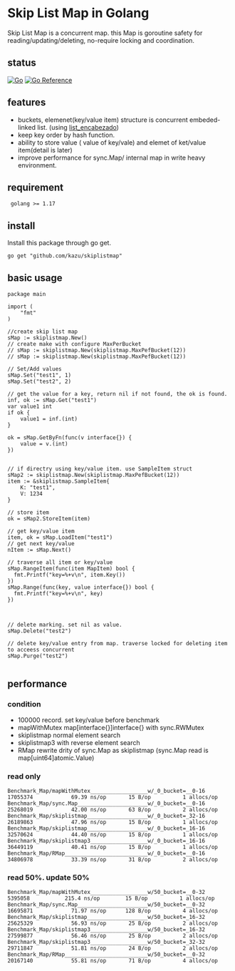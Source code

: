 # Skip List Map in Golang

Skip List Map is a concurrent map.  this Map is goroutine safety for reading/updating/deleting, no-require locking and coordination.


## status
[![Go](https://github.com/kazu/skiplistmap/actions/workflows/go.yml//badge.svg?branch=master)](https://github.com/kazu/skiplistmap/actions/workflows/go.yml/)
[![Go Reference](https://pkg.go.dev/badge/github.com/kazu/skiplistmap.svg)](https://pkg.go.dev/badge/github.com/kazu/skiplistmap)

## features

- buckets, elemenet(key/value item) structure is concurrent embeded-linked list. (using [list_encabezado])
- keep key order by hash function.
- ability to store value ( value of key/vale) and elemet of ket/value item(detail is later)
- improve performance for sync.Map/ internal map in write heavy environment.

## requirement

` golang >= 1.17`

## install 

Install this package through go get.

```
go get "github.com/kazu/skiplistmap"

```


## basic usage


```
package main 

import (
    "fmt"
)

//create skip list map
sMap := skiplistmap.New()
// create make with configure MaxPerBucket
// sMap := skiplistmap.New(skiplistmap.MaxPefBucket(12))
// sMap := skiplistmap.New(skiplistmap.MaxPefBucket(12))

// Set/Add values
sMap.Set("test1", 1)
sMap.Set("test2", 2)

// get the value for a key, return nil if not found, the ok is found.
inf, ok := sMap.Get("test1")
var value1 int
if ok {
    value1 = inf.(int)
}

ok = sMap.GetByFn(func(v interface{}) {
    value = v.(int)
})


// if directry using key/value item. use SampleItem struct
sMap2 := skiplistmap.New(skiplistmap.MaxPefBucket(12))
item := &skiplistmap.SampleItem{
    K: "test1", 
    V: 1234
}

// store item
ok = sMap2.StoreItem(item)

// get key/value item
item, ok = sMap.LoadItem("test1")
// get next key/value
nItem := sMap.Next()

// traverse all item or key/value 
sMap.RangeItem(func(item MapItem) bool {
  fmt.Printf("key=%+v\n", item.Key())  
})
sMap.Range(func(key, value interface{}) bool {
  fmt.Printf("key=%+v\n", key)  
})



// delete marking. set nil as value.
sMap.Delete("test2")

// delete key/value entry from map. traverse locked for deleting item to acceess concurrent
sMap.Purge("test2")


```

## performance

### condition
- 100000 record. set key/value before benchmark
- mapWithMutex map[interface{}]interface{} with sync.RWMutex
- skiplistmap normal element search
- skiplistmap3 with reverse element search
- RMap  rewrite drity of sync.Map as skiplistmap (sync.Map read is map[uint64]atomic.Value)

### read only
```
Benchmark_Map/mapWithMutex__________________w/_0_bucket=__0-16         	17055374	        69.39 ns/op	      15 B/op	       1 allocs/op
Benchmark_Map/sync.Map______________________w/_0_bucket=__0-16         	25268019	        42.00 ns/op	      63 B/op	       2 allocs/op
Benchmark_Map/skiplistmap___________________w/_0_bucket=_32-16         	26189863	        47.96 ns/op	      15 B/op	       1 allocs/op
Benchmark_Map/skiplistmap___________________w/_0_bucket=_16-16         	32570624	        44.40 ns/op	      15 B/op	       1 allocs/op
Benchmark_Map/skiplistmap3__________________w/_0_bucket=_16-16         	36449119	        40.41 ns/op	      15 B/op	       1 allocs/op
Benchmark_Map/RMap__________________________w/_0_bucket=__0-16         	34806978	        33.39 ns/op	      31 B/op	       2 allocs/op
```


### read 50%. update 50%

```
Benchmark_Map/mapWithMutex__________________w/50_bucket=__0-32         	 5395058	       215.4 ns/op	      15 B/op	       1 allocs/op
Benchmark_Map/sync.Map______________________w/50_bucket=__0-32         	16695871	        71.97 ns/op	     128 B/op	       4 allocs/op
Benchmark_Map/skiplistmap___________________w/50_bucket=_16-32         	25625329	        56.93 ns/op	      25 B/op	       2 allocs/op
Benchmark_Map/skiplistmap3__________________w/50_bucket=_16-32         	27599877	        56.46 ns/op	      25 B/op	       2 allocs/op
Benchmark_Map/skiplistmap3__________________w/50_bucket=_32-32         	29711847	        51.81 ns/op	      24 B/op	       2 allocs/op
Benchmark_Map/RMap__________________________w/50_bucket=__0-32         	20167140	        55.81 ns/op	      71 B/op	       4 allocs/op
```


[list_encabezado]: github.com/kazu/loncha/lista_encabezado